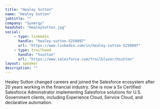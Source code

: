 ```yaml
---
title: "Healey Sutton"
name: "Healey Sutton"
jobtitle: ""
company: "Synergy"
headshot: "HealeySutton.jpg"
social:
    - type: linkedin
      handle: "healey-sutton-5250897"
      url: "https://www.linkedin.com/in/healey-sutton-5250897"
    - type: trailhead
      handle: "hsutton"
      url: "https://www.salesforce.com/trailblazer/hsutton"
layout: speaker
description: ""
---
```


Healey Sutton changed careers and joined the Salesforce ecosystem after 20 years working in the financial industry. She is now a 5x Certified Salesforce Administrator implementing Salesforce solutions for U.S. Government clients, including Experience Cloud, Service Cloud, and declarative automation.